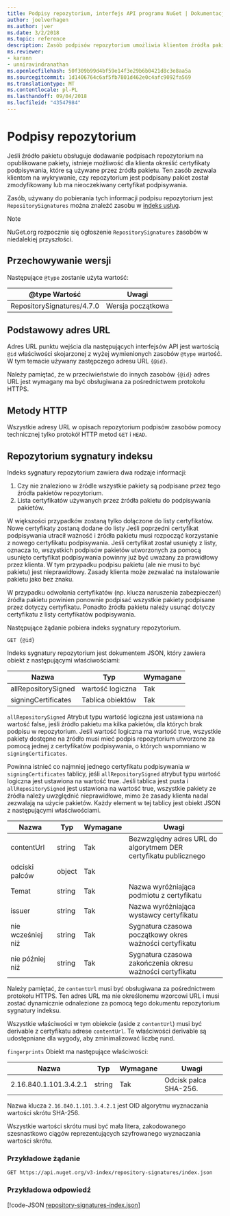 ```yaml
---
title: Podpisy repozytorium, interfejs API programu NuGet | Dokumentacja firmy Microsoft
author: joelverhagen
ms.author: jver
ms.date: 3/2/2018
ms.topic: reference
description: Zasób podpisów repozytorium umożliwia klientom źródła pakietu zawiera informacje o repozytorium, ich możliwości podpisywania.
ms.reviewer:
- karann
- unniravindranathan
ms.openlocfilehash: 50f309b99d4bf59e14f3e29b6b0421d8c3e8aa5a
ms.sourcegitcommit: 1d1406764c6af5fb7801d462e0c4afc9092fa569
ms.translationtype: MT
ms.contentlocale: pl-PL
ms.lasthandoff: 09/04/2018
ms.locfileid: "43547984"
---
```

# <a name="repository-signatures"></a>Podpisy repozytorium

Jeśli źródło pakietu obsługuje dodawanie podpisach repozytorium na opublikowane pakiety, istnieje możliwość dla klienta określić certyfikaty podpisywania, które są używane przez źródła pakietu. Ten zasób zezwala klientom na wykrywanie, czy repozytorium jest podpisany pakiet został zmodyfikowany lub ma nieoczekiwany certyfikat podpisywania.

Zasób, używany do pobierania tych informacji podpisu repozytorium jest `RepositorySignatures` można znaleźć zasobu w [indeks usług](service-index.md).

> [!Note]
> NuGet.org rozpocznie się ogłoszenie `RepositorySignatures` zasobów w niedalekiej przyszłości.

## <a name="versioning"></a>Przechowywanie wersji

Następujące `@type` zostanie użyta wartość:

@type Wartość                | Uwagi
-------------------------- | -----
RepositorySignatures/4.7.0 | Wersja początkowa

## <a name="base-url"></a>Podstawowy adres URL

Adres URL punktu wejścia dla następujących interfejsów API jest wartością `@id` właściwości skojarzonej z wyżej wymienionych zasobów `@type` wartość. W tym temacie używany zastępczego adresu URL `{@id}`.

Należy pamiętać, że w przeciwieństwie do innych zasobów `{@id}` adres URL jest wymagany ma być obsługiwana za pośrednictwem protokołu HTTPS.

## <a name="http-methods"></a>Metody HTTP

Wszystkie adresy URL w opisach repozytorium podpisów zasobów pomocy technicznej tylko protokół HTTP metod `GET` i `HEAD`.

## <a name="repository-signatures-index"></a>Repozytorium sygnatury indeksu

Indeks sygnatury repozytorium zawiera dwa rodzaje informacji:

1. Czy nie znaleziono w źródle wszystkie pakiety są podpisane przez tego źródła pakietów repozytorium.
1. Lista certyfikatów używanych przez źródła pakietu do podpisywania pakietów.

W większości przypadków zostaną tylko dołączone do listy certyfikatów. Nowe certyfikaty zostaną dodane do listy Jeśli poprzedni certyfikat podpisywania utracił ważność i źródła pakietu musi rozpocząć korzystanie z nowego certyfikatu podpisywania. Jeśli certyfikat został usunięty z listy, oznacza to, wszystkich podpisów pakietów utworzonych za pomocą usunięto certyfikat podpisywania powinny już być uważany za prawidłowy przez klienta. W tym przypadku podpisu pakietu (ale nie musi to być pakietu) jest nieprawidłowy. Zasady klienta może zezwalać na instalowanie pakietu jako bez znaku.

W przypadku odwołania certyfikatów (np. klucza naruszenia zabezpieczeń) źródła pakietu powinien ponownie podpisać wszystkie pakiety podpisane przez dotyczy certyfikatu. Ponadto źródła pakietu należy usunąć dotyczy certyfikatu z listy certyfikatów podpisywania.

Następujące żądanie pobiera indeks sygnatury repozytorium.

    GET {@id}

Indeks sygnatury repozytorium jest dokumentem JSON, który zawiera obiekt z następującymi właściwościami:

Nazwa                | Typ             | Wymagane
------------------- | ---------------- | --------
allRepositorySigned | wartość logiczna          | Tak
signingCertificates | Tablica obiektów | Tak

`allRepositorySigned` Atrybut typu wartość logiczna jest ustawiona na wartość false, jeśli źródło pakietu ma kilka pakietów, dla których brak podpisu w repozytorium. Jeśli wartość logiczna ma wartość true, wszystkie pakiety dostępne na źródło musi mieć podpis repozytorium utworzone za pomocą jednej z certyfikatów podpisywania, o których wspomniano w `signingCertificates`.

Powinna istnieć co najmniej jednego certyfikatu podpisywania w `signingCertificates` tablicy, jeśli `allRepositorySigned` atrybut typu wartość logiczna jest ustawiona na wartość true. Jeśli tablica jest pusta i `allRepositorySigned` jest ustawiona na wartość true, wszystkie pakiety ze źródła należy uwzględnić nieprawidłowe, mimo że zasady klienta nadal zezwalają na użycie pakietów. Każdy element w tej tablicy jest obiekt JSON z następującymi właściwościami.

Nazwa         | Typ   | Wymagane | Uwagi
------------ | ------ | -------- | -----
contentUrl   | string | Tak      | Bezwzględny adres URL do algorytmem DER certyfikatu publicznego
odciski palców | object | Tak      |
Temat      | string | Tak      | Nazwa wyróżniająca podmiotu z certyfikatu
issuer       | string | Tak      | Nazwa wyróżniająca wystawcy certyfikatu
nie wcześniej niż    | string | Tak      | Sygnatura czasowa początkowy okres ważności certyfikatu
nie później niż     | string | Tak      | Sygnatura czasowa zakończenia okresu ważności certyfikatu

Należy pamiętać, że `contentUrl` musi być obsługiwana za pośrednictwem protokołu HTTPS. Ten adres URL ma nie określonemu wzorcowi URL i musi zostać dynamicznie odnalezione za pomocą tego dokumentu repozytorium sygnatury indeksu. 

Wszystkie właściwości w tym obiekcie (aside z `contentUrl`) musi być derivable z certyfikatu adrese `contentUrl`.
Te właściwości derivable są udostępniane dla wygody, aby zminimalizować liczbę rund.

`fingerprints` Obiekt ma następujące właściwości:

Nazwa                   | Typ   | Wymagane | Uwagi
---------------------- | ------ | -------- | -----
2.16.840.1.101.3.4.2.1 | string | Tak      | Odcisk palca SHA-256.

Nazwa klucza `2.16.840.1.101.3.4.2.1` jest OID algorytmu wyznaczania wartości skrótu SHA-256.

Wszystkie wartości skrótu musi być mała litera, zakodowanego szesnastkowo ciągów reprezentujących szyfrowanego wyznaczania wartości skrótu.

### <a name="sample-request"></a>Przykładowe żądanie

    GET https://api.nuget.org/v3-index/repository-signatures/index.json

### <a name="sample-response"></a>Przykładowa odpowiedź

[!code-JSON [repository-signatures-index.json](./_data/repository-signatures-index.json)]
